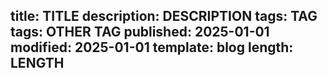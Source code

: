 title: TITLE
description: DESCRIPTION
tags: TAG
tags: OTHER TAG
published: 2025-01-01
modified: 2025-01-01
template: blog
length: LENGTH
---

<!-- TODO: Review meta tags -->
<!-- TODO: Check spelling + UK -->
<!-- TODO: Publish -->
<!-- TODO: Post on socials (Bluesky, LinkedIn, Instagram) -->
